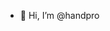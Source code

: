 - 👋 Hi, I’m @handpro
<!---
handpro/handpro is a ✨ special ✨ repository because its `README.md` (this file) appears on your GitHub profile.
You can click the Preview link to take a look at your changes.
--->
